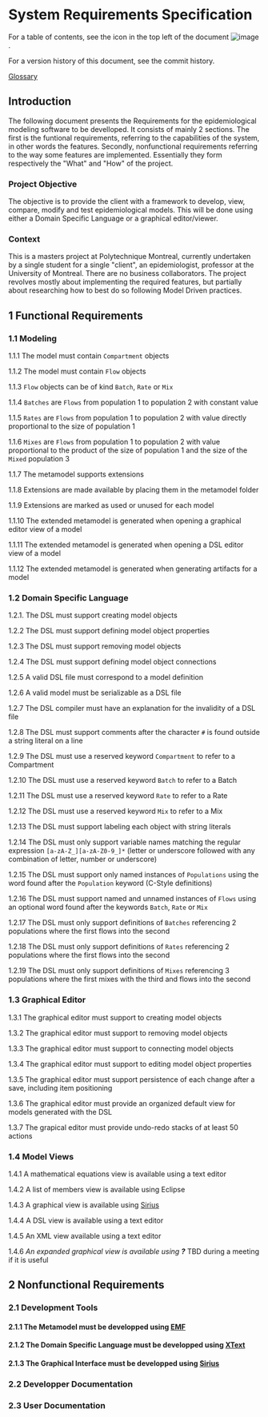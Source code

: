 # System Requirements Specification

For a table of contents, see the icon in the top left of the document ![image](https://user-images.githubusercontent.com/43907476/146665040-57daa44b-8263-4a69-ac20-4a5433eecd7b.png).

For a version history of this document, see the commit history.

[Glossary](https://github.com/polytechnique-ease/Model-Driven-Epidemiology/blob/main/docs/Glossary.md)

## Introduction

The following document presents the Requirements for the epidemiological modeling software to be develloped. It consists of mainly 2 sections. The first is the funtional requirements, referring to the capabilities of the system, in other words the features. Secondly, nonfunctional requirements referring to the way some features are implemented. Essentially they form respectively the "What" and "How" of the project.

### Project Objective

The objective is to provide the client with a framework to develop, view, compare, modify and test epidemiological models. This will be done using either a Domain Specific Language or a graphical editor/viewer.

### Context

This is a masters project at Polytechnique Montreal, currently undertaken by a single student for a single "client", an epidemiologist, professor at the University of Montreal. There are no business collaborators. The project revolves mostly about implementing the required features, but partially about researching how to best do so following Model Driven practices.

## 1 Functional Requirements

### 1.1 Modeling

1.1.1 The model must contain `Compartment` objects

1.1.2 The model must contain `Flow` objects

1.1.3 `Flow` objects can be of kind `Batch`, `Rate` or `Mix`

1.1.4 `Batches` are `Flows` from population 1 to population 2 with constant value

1.1.5 `Rates` are `Flows` from population 1 to population 2 with value directly proportional to the size of population 1

1.1.6 `Mixes` are `Flows` from population 1 to population 2 with value proportional to the product of the size of population 1 and the size of the `Mixed` population 3

1.1.7 The metamodel supports extensions

1.1.8 Extensions are made available by placing them in the metamodel folder

1.1.9 Extensions are marked as used or unused for each model

1.1.10 The extended metamodel is generated when opening a graphical editor view of a model

1.1.11 The extended metamodel is generated when opening a DSL editor view of a model

1.1.12 The extended metamodel is generated when generating artifacts for a model


### 1.2 Domain Specific Language

1.2.1. The DSL must support creating model objects

1.2.2 The DSL must support defining model object properties

1.2.3 The DSL must support removing model objects

1.2.4 The DSL must support defining model object connections

1.2.5 A valid DSL file must correspond to a model definition

1.2.6 A valid model must be serializable as a DSL file

1.2.7 The DSL compiler must have an explanation for the invalidity of a DSL file

1.2.8 The DSL must support comments after the character `#` is found outside a string literal on a line

1.2.9 The DSL must use a reserved keyword `Compartment` to refer to a Compartment

1.2.10 The DSL must use a reserved keyword `Batch` to refer to a Batch

1.2.11 The DSL must use a reserved keyword `Rate` to refer to a Rate

1.2.12 The DSL must use a reserved keyword `Mix` to refer to a Mix

1.2.13 The DSL must support labeling each object with string literals

1.2.14 The DSL must only support variable names matching the regular expression `[a-zA-Z_][a-zA-Z0-9_]*` (letter or underscore followed with any combination of letter, number or underscore)

1.2.15 The DSL must support only named instances of `Populations` using the word found after the `Population` keyword (C-Style definitions)

1.2.16 The DSL must support named and unnamed instances of `Flows` using an optional word found after the keywords `Batch`, `Rate` or `Mix`

1.2.17 The DSL must only support definitions of `Batches` referencing 2 populations where the first flows into the second

1.2.18 The DSL must only support definitions of `Rates` referencing 2 populations where the first flows into the second

1.2.19 The DSL must only support definitions of `Mixes` referencing 3 populations where the first mixes with the third and flows into the second


### 1.3 Graphical Editor

1.3.1 The graphical editor must support to creating model objects

1.3.2 The graphical editor must support to removing model objects

1.3.3 The graphical editor must support to connecting model objects

1.3.4 The graphical editor must support to editing model object properties

1.3.5 The graphical editor must support persistence of each change after a save, including item positioning

1.3.6 The graphical editor must provide an organized default view for models generated with the DSL

1.3.7 The grapical editor must provide undo-redo stacks of at least 50 actions


### 1.4 Model Views

1.4.1 A mathematical equations view is available using a text editor

1.4.2 A list of members view is available using Eclipse

1.4.3 A graphical view is available using [Sirius](https://www.eclipse.org/sirius/overview.html)

1.4.4 A DSL view is available using a text editor

1.4.5 An XML view available using a text editor

1.4.6 *An expanded graphical view is available using **?*** TBD during a meeting if it is useful


## 2 Nonfunctional Requirements


### 2.1 Development Tools

#### 2.1.1 The Metamodel must be developped using [EMF](https://www.eclipse.org/modeling/emf/)

#### 2.1.2 The Domain Specific Language must be developped using [XText](https://www.eclipse.org/Xtext/index.html)

#### 2.1.3 The Graphical Interface must be developped using [Sirius](https://www.eclipse.org/sirius/overview.html)


### 2.2 Developper Documentation


### 2.3 User Documentation
